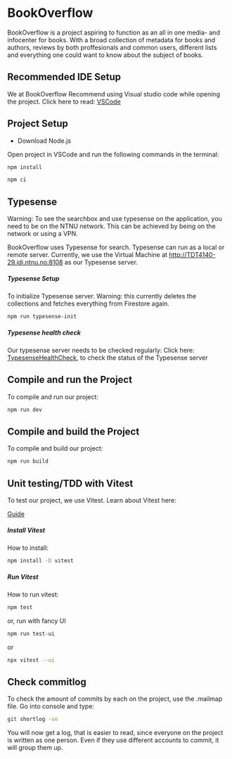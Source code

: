 # BookOverflow

BookOverflow is a project aspiring to function as an all in one media- and infocenter for books. With a broad collection of metadata for books and authors, reviews by both proffesionals and common users, different lists and everything one could want to know about the subject of books.  

## Recommended IDE Setup

We at BookOverflow Recommend using Visual studio code while opening the project.
Click here to read: [VSCode](https://code.visualstudio.com/)

## Project Setup

-   Download Node.js

Open project in VSCode and run the following commands in the terminal:
```sh
npm install

npm ci
```

## Typesense

Warning: To see the searchbox and use typesense on the application, you need to be on the NTNU network. 
This can be achieved by being on the network or using a VPN.

BookOverflow uses Typesense for search. Typesense can run as a local or remote server. Currently, we use the Virtual Machine at <http://TDT4140-29.idi.ntnu.no:8108> as our Typesense server.

##### Typesense Setup

To initialize Typesense server.
Warning: this currently deletes the collections and fetches everything from Firestore again.

```sh
npm run typesense-init
```

##### Typesense health check

Our typesense server needs to be checked regularly:
Click here: [TypesenseHealthCheck](http://TDT4140-29.idi.ntnu.no:8108/health), to check the status of the Typesense server

## Compile and run the Project

To compile and run our project:
```sh
npm run dev
```

## Compile and build the Project

To compile and build our project:
```sh
npm run build
```

## Unit testing/TDD with Vitest

To test our project, we use Vitest.
Learn about Vitest here:

[Guide](https://vitest.dev/guide/)

##### Install Vitest

How to install:
```sh
npm install -D vitest
```

##### Run Vitest

How to run vitest:
```sh
npm test
```
or, run with fancy UI

```sh
npm run test-ui
```

or

```sh
npx vitest --ui 
```

## Check commitlog

To check the amount of commits by each on the project, use the .mailmap file.
Go into console and type:

```sh
git shortlog -se
```

You will now get a log, that is easier to read, since everyone on the project is written as one person.
Even if they use different accounts to commit, it will group them up.
